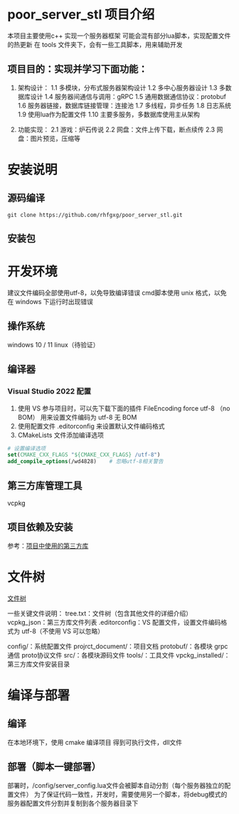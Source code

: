 # poor_server_stl 项目介绍
本项目主要使用c++ 实现一个服务器框架
可能会混有部分lua脚本，实现配置文件的热更新
在 tools 文件夹下，会有一些工具脚本，用来辅助开发

## 项目目的：实现并学习下面功能：
1. 架构设计：
1.1 多模块，分布式服务器架构设计
1.2 多中心服务器设计
1.3 多数据库设计
1.4 服务器间通信与调用：gRPC
1.5 通用数据通信协议：protobuf
1.6 服务器链接，数据库链接管理：连接池
1.7 多线程，异步任务
1.8 日志系统
1.9 使用lua作为配置文件
1.10 主要多服务，多数据库使用主从架构

2. 功能实现：
2.1 游戏：炉石传说
2.2 网盘：文件上传下载，断点续传
2.3 网盘：图片预览，压缩等


# 安装说明
## 源码编译
```git clone https://github.com/rhfgxg/poor_server_stl.git```

## 安装包


# 开发环境
建议文件编码全部使用utf-8，以免导致编译错误
cmd脚本使用 unix 格式，以免在 windows 下运行时出现错误

## 操作系统
windows 10 / 11
linux（待验证）

## 编译器
### Visual Studio 2022 配置
1. 使用 VS 参与项目时，可以先下载下面的插件
	FileEncoding
	force utf-8 （no BOM）
用来设置文件编码为 utf-8 无 BOM
2. 使用配置文件 .editorconfig 来设置默认文件编码格式
3. CMakeLists 文件添加编译选项
```cmake
# 设置编译选项
set(CMAKE_CXX_FLAGS "${CMAKE_CXX_FLAGS} /utf-8")
add_compile_options(/wd4828)    # 忽略utf-8相关警告
```

## 第三方库管理工具
vcpkg

## 项目依赖及安装
参考：[项目中使用的第三方库](project_document/library.md)


# 文件树
[文件树](tree.txt)

一些关键文件说明：
tree.txt：文件树（包含其他文件的详细介绍）
vcpkg_json：第三方库文件列表
.editorconfig：VS 配置文件，设置文件编码格式为 utf-8（不使用 VS 可以忽略）

config/：系统配置文件
projrct_document/：项目文档
protobuf/：各模块 grpc通信 proto协议文件
src/：各模块源码文件
tools/：工具文件
vpckg_installed/：第三方库文件安装目录


# 编译与部署
## 编译
在本地环境下，使用 cmake 编译项目
得到可执行文件，dll文件

## 部署（脚本一键部署）
部署时，/config/server_config.lua文件会被脚本自动分割（每个服务器独立的配置文件）
为了保证代码一致性，开发时，需要使用另一个脚本，将debug模式的服务器配置文件分割并复制到各个服务器目录下
